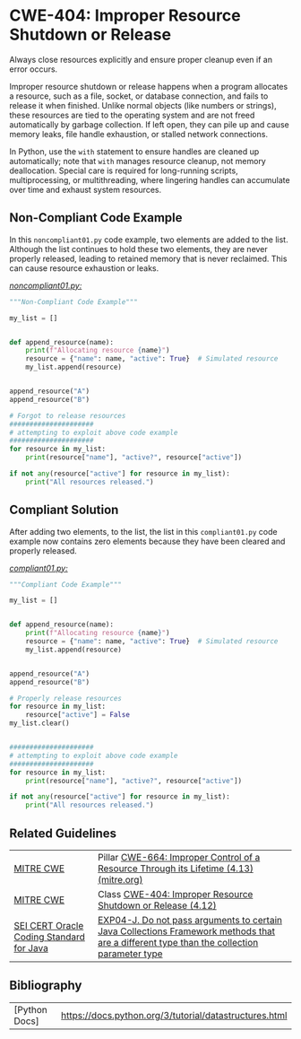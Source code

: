 # CWE-404: Improper Resource Shutdown or Release

Always close resources explicitly and ensure proper cleanup even if an error occurs.

Improper resource shutdown or release happens when a program allocates a resource, such as a file, socket, or database connection, and fails to release it when finished. Unlike normal objects (like numbers or strings), these resources are tied to the operating system and are not freed automatically by garbage collection. If left open, they can pile up and cause memory leaks, file handle exhaustion, or stalled network connections.

In Python, use the `with` statement to ensure handles are cleaned up automatically; note that `with` manages resource cleanup, not memory deallocation. Special care is required for long-running scripts, multiprocessing, or multithreading, where lingering handles can accumulate over time and exhaust system resources.

## Non-Compliant Code Example

In this `noncompliant01.py` code example, two elements are added to the list. Although the list continues to hold these two elements, they are never properly released, leading to retained memory that is never reclaimed. This can cause resource exhaustion or leaks.

[*noncompliant01.py:*](noncompliant01.py)

```py
"""Non-Compliant Code Example"""

my_list = []


def append_resource(name):
    print(f"Allocating resource {name}")
    resource = {"name": name, "active": True}  # Simulated resource
    my_list.append(resource)


append_resource("A")
append_resource("B")

# Forgot to release resources
#####################
# attempting to exploit above code example
#####################
for resource in my_list:
    print(resource["name"], "active?", resource["active"])

if not any(resource["active"] for resource in my_list):
    print("All resources released.")

```

## Compliant Solution

After adding two elements, to the list, the list in this `compliant01.py` code example now contains zero elements because they have been cleared and properly released.

[*compliant01.py:*](compliant01.py)

```py
"""Compliant Code Example"""

my_list = []


def append_resource(name):
    print(f"Allocating resource {name}")
    resource = {"name": name, "active": True}  # Simulated resource
    my_list.append(resource)


append_resource("A")
append_resource("B")

# Properly release resources
for resource in my_list:
    resource["active"] = False
my_list.clear()


#####################
# attempting to exploit above code example
#####################
for resource in my_list:
    print(resource["name"], "active?", resource["active"])

if not any(resource["active"] for resource in my_list):
    print("All resources released.")

```

## Related Guidelines

|||
|:---|:---|
|[MITRE CWE](http://cwe.mitre.org/)|Pillar [CWE-664: Improper Control of a Resource Through its Lifetime (4.13) (mitre.org)](https://cwe.mitre.org/data/definitions/664.html)|
|[MITRE CWE](http://cwe.mitre.org/)|Class [CWE-404: Improper Resource Shutdown or Release (4.12)](https://cwe.mitre.org/data/definitions/404.html)|
|[SEI CERT Oracle Coding Standard for Java](https://wiki.sei.cmu.edu/confluence/display/java/SEI+CERT+Oracle+Coding+Standard+for+Java)|[EXP04-J. Do not pass arguments to certain Java Collections Framework methods that are a different type than the collection parameter type](https://wiki.sei.cmu.edu/confluence/display/java/EXP04-J.+Do+not+pass+arguments+to+certain+Java+Collections+Framework+methods+that+are+a+different+type+than+the+collection+parameter+type)|

## Bibliography

|||
|:---|:---|
|\[Python Docs\]|<https://docs.python.org/3/tutorial/datastructures.html>|
